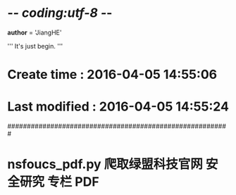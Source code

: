 # -*- coding:utf-8 -*-

__author__ = 'JiangHE'

'''
It's just begin.
'''

# Create time   : 2016-04-05 14:55:06
# Last modified : 2016-04-05 14:55:24
#########################################################
#
# nsfoucs_pdf.py 爬取绿盟科技官网 安全研究 专栏 PDF
#
#
#
